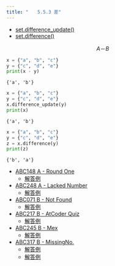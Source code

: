 ```yaml
---
title: "　　5.5.3 差"
---
```


* [set.difference_update()](https://docs.python.org/ja/3/library/stdtypes.html#frozenset.difference_update)
* [set.difference()](https://docs.python.org/ja/3/library/stdtypes.html#frozenset.difference)

$$
A － B
$$

```python:サンプルコード：sample_409.py
x = {"a", "b", "c"}
y = {"c", "d", "e"}
print(x - y)
```

```text:実行結果
{'a', 'b'}
```

```python:サンプルコード：sample_410.py
x = {"a", "b", "c"}
y = {"c", "d", "e"}
x.difference_update(y)
print(x)
```

```text:実行結果
{'a', 'b'}
```

```python:サンプルコード：sample_411.py
x = {"a", "b", "c"}
y = {"c", "d", "e"}
z = x.difference(y)
print(z)
```

```text:実行結果
{'b', 'a'}
```

- [ABC148 A - Round One](https://atcoder.jp/contests/abc148/tasks/abc148_a)
    - [解答例](https://atcoder.jp/contests/abc148/submissions/17919676)
- [ABC248 A - Lacked Number](https://atcoder.jp/contests/abc248/tasks/abc248_a)
    - [解答例](https://atcoder.jp/contests/abc248/submissions/31422576)
- [ABC071 B - Not Found](https://atcoder.jp/contests/abc071/tasks/abc071_b)
    - [解答例](https://atcoder.jp/contests/abc071/submissions/17720770)
- [ABC217 B - AtCoder Quiz](https://atcoder.jp/contests/abc217/tasks/abc217_b)
    - [解答例](https://atcoder.jp/contests/abc217/submissions/27026647)
- [ABC245 B - Mex](https://atcoder.jp/contests/abc245/tasks/abc245_b)
    - [解答例](https://atcoder.jp/contests/abc245/submissions/30917524)
- [ABC317 B - MissingNo.](https://atcoder.jp/contests/abc317/tasks/abc317_b)
    - [解答例](https://atcoder.jp/contests/abc317/submissions/45750117)
    - [解答例](https://atcoder.jp/contests/abc317/submissions/45750146)
